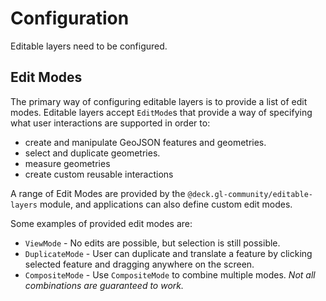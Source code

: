 # Configuration

Editable layers need to be configured.

## Edit Modes

The primary way of configuring editable layers is to provide a list of edit modes.
Editable layers accept `EditMode`s that provide a way of specifying what user interactions are supported in order to:

- create and manipulate GeoJSON features and geometries.
- select and duplicate geometries.
- measure geometries
- create custom reusable interactions

A range of Edit Modes are provided by the `@deck.gl-community/editable-layers` module, and applications can also define custom edit modes.

Some examples of provided edit modes are:

- `ViewMode` - No edits are possible, but selection is still possible.
- `DuplicateMode` - User can duplicate and translate a feature by clicking selected feature and dragging anywhere on the screen.
- `CompositeMode` - Use `CompositeMode` to combine multiple modes. _Not all combinations are guaranteed to work._
